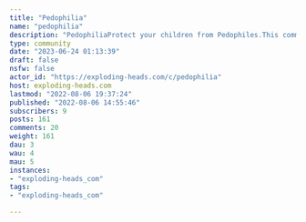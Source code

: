 ```yaml
---
title: "Pedophilia" 
name: "pedophilia"
description: "PedophiliaProtect your children from Pedophiles.This community is to share stories of victims, offenders caught, and the sick apologists."
type: community
date: "2023-06-24 01:13:39"
draft: false
nsfw: false
actor_id: "https://exploding-heads.com/c/pedophilia"
host: exploding-heads.com
lastmod: "2022-08-06 19:37:24"
published: "2022-08-06 14:55:46"
subscribers: 9
posts: 161
comments: 20
weight: 161
dau: 3
wau: 4
mau: 5
instances:
- "exploding-heads_com"
tags: 
- "exploding-heads_com"

---
```


